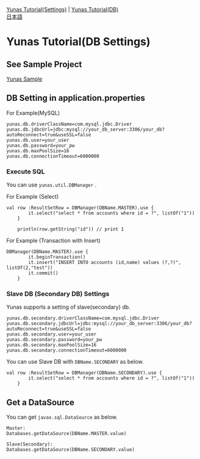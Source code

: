 [Yunas Tutorial(Settings)](./index.md) | [Yunas Tutorial(DB)](./index_db.md)  
[日本語](./ja/index.md)
# Yunas Tutorial(DB Settings)

## See Sample Project
[Yunas Sample](https://github.com/cobayo/yunas-sample)

## DB Setting in application.properties

For Example(MySQL)  
```
yunas.db.driverClassName=com.mysql.jdbc.Driver
yunas.db.jdbcUrl=jdbc:mysql://your_db_server:3306/your_db?autoReconnect=true&useSSL=false
yunas.db.user=your_user
yunas.db.password=your_pw
yunas.db.maxPoolSize=16
yunas.db.connectionTimeout=6000000
```

### Execute SQL

You can use ``` yunas.util.DBManager ``` .  

For Example (Select)  
```
val row :ResultSetRow = DBManager(DBName.MASTER).use {
        it.select("select * from accounts where id = ?", listOf("1"))
    }

    println(row.getString("id")) // print 1
```

For Example (Transaction with Insert)  
```
DBManager(DBName.MASTER).use {
        it.beginTransaction()
        it.insert("INSERT INTO accounts (id,name) values (?,?)", listOf(2,"test"))
        it.commit()
    }
```

### Slave DB (Secondary DB) Settings

Yunas supports a setting of slave(secondary) db.  
```
yunas.db.secondary.driverClassName=com.mysql.jdbc.Driver
yunas.db.secondary.jdbcUrl=jdbc:mysql://your_db_server:3306/your_db?autoReconnect=true&useSSL=false
yunas.db.secondary.user=your_user
yunas.db.secondary.password=your_pw
yunas.db.secondary.maxPoolSize=16
yunas.db.secondary.connectionTimeout=6000000
```

You can use Slave DB with ```DBName.SECONDARY``` as below.  
```
val row :ResultSetRow = DBManager(DBName.SECONDARY).use {
        it.select("select * from accounts where id = ?", listOf("1"))
    }
```

## Get a DataSource
You can get ```javax.sql.DataSource```  as below.

```
Master:
Databases.getDataSource(DBName.MASTER.value)

Slave(Secondary):
Databases.getDataSource(DBName.SECONDARY.value)
```